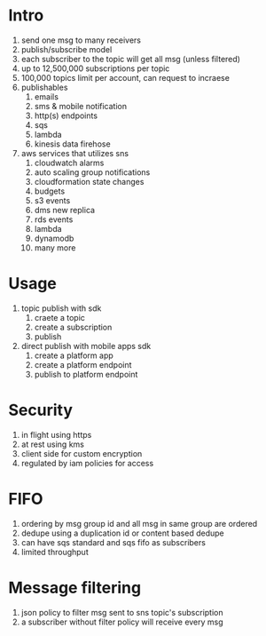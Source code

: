 # Intro
1. send one msg to many receivers
1. publish/subscribe model
1. each subscriber to the topic will get all msg (unless filtered)
1. up to 12,500,000 subscriptions per topic
1. 100,000 topics limit per account, can request to incraese
1. publishables
    1. emails
    1. sms & mobile notification
    1. http(s) endpoints
    1. sqs
    1. lambda
    1. kinesis data firehose
1. aws services that utilizes sns
    1. cloudwatch alarms
    1. auto scaling group notifications
    1. cloudformation state changes
    1. budgets
    1. s3 events
    1. dms new replica
    1. rds events
    1. lambda
    1. dynamodb
    1. many more

# Usage
1. topic publish with sdk
    1. craete a topic
    1. create a subscription
    1. publish
1. direct publish with mobile apps sdk
    1. create a platform app
    1. create a platform endpoint
    1. publish to platform endpoint

# Security
1. in flight using https
1. at rest using kms
1. client side for custom encryption
1. regulated by iam policies for access

# FIFO
1. ordering by msg group id and all msg in same group are ordered 
1. dedupe using a duplication id or content based dedupe
1. can have sqs standard and sqs fifo as subscribers
1. limited throughput 

# Message filtering
1. json policy to filter msg sent to sns topic's subscription
1. a subscriber without filter policy will receive every msg
